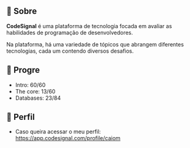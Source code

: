 ## 📌 Sobre

**CodeSignal** é uma plataforma de tecnologia focada em avaliar as habilidades de programação de desenvolvedores.

Na plataforma, há uma variedade de tópicos que abrangem diferentes tecnologias, cada um contendo diversos desafios.

## 🚀 Progre

- Intro: 60/60
- The core: 13/60
- Databases: 23/84

## 🙂 Perfil

- Caso queira acessar o meu perfil: <https://app.codesignal.com/profile/caiom>
